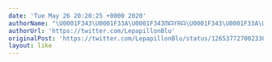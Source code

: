 ```yaml
---
date: 'Tue May 26 20:20:25 +0000 2020'
authorName: "\U0001F343\U0001F33A\U0001F343ᗰᗩƳᖇᗩ\U0001F343\U0001F33A\U0001F343"
authorUrl: 'https://twitter.com/LepapillonBlu'
originalPost: 'https://twitter.com/LepapillonBlu/status/1265377270023303168'
layout: like
---
```

